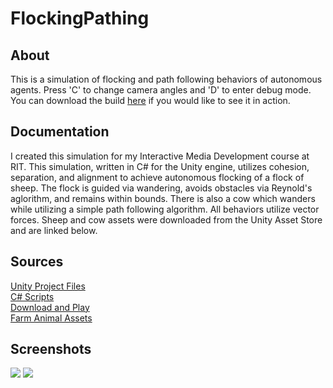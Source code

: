 # FlockingPathing
## About
This is a simulation of flocking and path following behaviors of autonomous agents. Press 'C' to change camera angles and 'D' to enter debug mode. You can download the build [here](ProjectFiles/Builds/Flocking&Pathing.zip) if you would like to see it in action.
## Documentation
I created this simulation for my Interactive Media Development course at RIT. This simulation, written in C# for the Unity engine, utilizes cohesion, separation, and alignment to achieve autonomous flocking of a flock of sheep. The flock is guided via wandering, avoids obstacles via Reynold's aglorithm, and remains within bounds. There is also a cow which wanders while utilizing a simple path following algorithm. All behaviors utilize vector forces. Sheep and cow assets were downloaded from the Unity Asset Store and are linked below.
## Sources 
[Unity Project Files](ProjectFiles)  
[C# Scripts](ProjectFiles/Assets/Scripts)  
[Download and Play](ProjectFiles/Builds/Flocking&Pathing.zip)  
[Farm Animal Assets](https://assetstore.unity.com/packages/3d/farm-animals-set-97945)
## Screenshots
![](ScreenShots/Screenshot1.png?raw=true)
![](ScreenShots/Screenshot2.png?raw=true)
